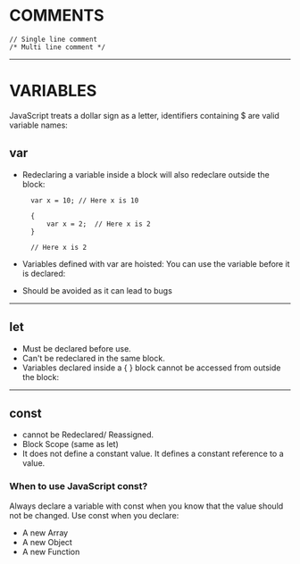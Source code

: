 # COMMENTS
    // Single line comment
    /* Multi line comment */

---
# VARIABLES
JavaScript treats a dollar sign as a letter, identifiers containing $ are valid variable names:

## var
- Redeclaring a variable inside a block will also redeclare outside the block:

        var x = 10; // Here x is 10
        
        {
            var x = 2;  // Here x is 2
        }

        // Here x is 2

- Variables defined with var are hoisted: You can use the variable before it is declared:
- Should be avoided as it can lead to bugs
---
## let

- Must be declared before use.
- Can't be redeclared in the same block.
- Variables declared inside a { } block cannot be accessed from outside the block:

---
## const 

- cannot be Redeclared/ Reassigned.
- Block Scope (same as let)
- It does not define a constant value. It defines a constant reference to a value.

### When to use JavaScript const?

Always declare a variable with const when you know that the value should not be changed.
Use const when you declare:
- A new Array
- A new Object
- A new Function


